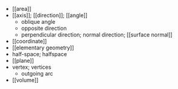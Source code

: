 - [[area]]
- [[axis]]; [[direction]]; [[angle]]
    - oblique angle
    - opposite direction
    - perpendicular direction; normal direction; [[surface normal]]
- [[coordinate]]
- [[elementary geometry]]
- half-space; halfspace
- [[plane]]
- vertex; vertices
    - outgoing arc
- [[volume]]
